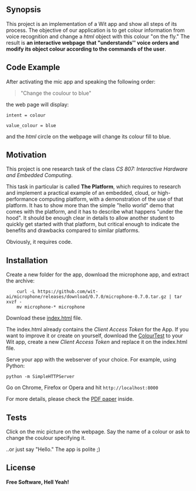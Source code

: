 ## Synopsis

This project is an implementation of a Wit app and show all steps of its process. 
The objective of our application is to get colour information from voice recognition and change a *html* object with this colour "on the fly." 
The result is **an interactive webpage that "understands'' voice orders and modify its object colour according to the commands of the user**.

## Code Example

After activating the mic app and speaking the following order:
> "Change the coulour to blue"

the web page will display: 

``intent = colour``

``value_colour = blue``

and the *html* circle on the webpage will change its colour fill to blue.


## Motivation

This project is one research task of the class *CS 807: Interactive Hardware and Embedded Computing*.

This task in particular is called **The Platform**, which requires to research and implement a practical example of an embedded, cloud, or high-performance computing platform, with a demonstration of the use of that platform. 
It has to show more than the simple "hello world" demo that comes with the platform, and it has to describe what happens "under the hood". 
It should be enough clear in details to allow another student to quickly get started with that platform, but critical enough to indicate the benefits and drawbacks compared to similar platforms.

Obviously, it requires code.


## Installation

Create a new folder for the app,  download the microphone app, and extract the archive:
```
	curl -L https://github.com/wit-ai/microphone/releases/download/0.7.0/microphone-0.7.0.tar.gz | tar xvzf -
	mv microphone-* microphone
```

Download these [index.html](https://github.com/andreeds/cs807-research-tasks/blob/master/B%20-%20The%20Platform/Wit/index.html) file.

The index.html already contains the *Client Access Token* for the App.
If you want to improve it or create on yourself, download the [ColourTest](https://wit.ai/andreeds/ColourTest) to your Wit app, create a new *Client Access Token* and replace it on the index.html file.

Serve your app with the webserver of your choice.
For example, using Python:
```
python -m SimpleHTTPServer
```
Go on Chrome, Firefox or Opera and hit ``http://localhost:8000``

For more details, please check the [PDF paper](https://github.com/andreeds/cs807-research-tasks/blob/master/B%20-%20The%20Platform/Paper/Task_B_Andre_200334126.pdf) inside.

## Tests

Click on the mic picture on the webpage. Say the name of a colour or ask to change the coulour specifying it. 

..or just say "Hello." 
The app is polite ;)

## License

**Free Software, Hell Yeah!**
